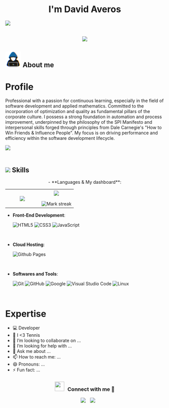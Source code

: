 <h1 align="center"><b>I'm David Averos </b></h1>
<img src="https://user-images.githubusercontent.com/73097560/115834477-dbab4500-a447-11eb-908a-139a6edaec5c.gif"><br><br>
<p align="center">
  <a href="https://github.com/DenverCoder1/readme-typing-svg"><img src="https://readme-typing-svg.herokuapp.com?font=Time+New+Roman&color=cyan&size=25&center=true&vCenter=true&width=600&height=100&lines=Hello+Friend...;Software+Engineering;MrDUDU"></a>
</p>

## <picture><img src = "https://github.com/0xAbdulKhalid/0xAbdulKhalid/raw/main/assets/mdImages/about_me.gif" width = 50px></picture> **About me**

# Profile
Professional with a passion for continuous learning, especially in the field of software development and applied mathematics. Committed to the incorporation of optimization and quality as fundamental pillars of the corporate culture. I possess a strong foundation in automation and process improvement, underpinned by the philosophy of the SPI Manifesto and interpersonal skills forged through principles from Dale Carnegie's "How to Win Friends & Influence People". My focus is on driving performance and efficiency within the software development lifecycle.

<img src="https://user-images.githubusercontent.com/73097560/115834477-dbab4500-a447-11eb-908a-139a6edaec5c.gif"><br><br>

## <img src="https://media2.giphy.com/media/QssGEmpkyEOhBCb7e1/giphy.gif?cid=ecf05e47a0n3gi1bfqntqmob8g9aid1oyj2wr3ds3mg700bl&rid=giphy.gif" width ="25"><b> Skills</b>
<p align="center">
- **Languages & My dashboard**:
<!--- stats & Trophy (start) -->
<p align="center">
  <!--- stats (start) -->
<table align="center">
<tr border="none">
<td width="50%" align="center">
	<img  align="center"  src="https://github-readme-stats.anuraghazra1.vercel.app/api/top-langs/?username=6DUDU9&theme=dark&hide_border=false&no-bg=true&no-frame=true&langs_count=10"/  
<br>  
</td>
<td width="50%" align="center">
  <img  align="center"  src="https://github-readme-stats.vercel.app/api?username=1010nishant&theme=dark&show_icons=true&count_private=true" />
  <br></br>
  <img  title="🔥 Get streak stats for your profile at git.io/streak-stats" alt="Mark streak" src="https://github-readme-streak-stats.herokuapp.com/?user=6DUDU9&theme=dark&hide_border=false" />
  
  </td>
</tr>
</table>
<!--- stats (end) -->


    
- **Front-End Development**:

   ![HTML5](https://img.shields.io/badge/HTML5%20-%23E34F26.svg?style=for-the-badge&logo=html5&logoColor=white)
   ![CSS3](https://img.shields.io/badge/CSS%20-%231572B6.svg?style=for-the-badge&logo=css3&logoColor=white)
   ![JavaScript](https://img.shields.io/badge/JavaScript%20-%23F7DF1E.svg?style=for-the-badge&logo=javascript&logoColor=black)

<br>

- **Cloud Hosting**:

    ![Github Pages](https://img.shields.io/badge/GitHub%20Pages-%23327FC7.svg?style=for-the-badge&logo=github&logoColor=white)
    
<br>

- **Softwares and Tools**:

    ![Git](https://img.shields.io/badge/git-%23F05033.svg?style=for-the-badge&logo=git&logoColor=white)
    ![GitHub](https://img.shields.io/badge/github-%23121011.svg?style=for-the-badge&logo=github&logoColor=white)
    ![Google](https://img.shields.io/badge/google-%234285F4.svg?style=for-the-badge&logo=google&logoColor=white)
    ![Visual Studio Code](https://img.shields.io/badge/Visual%20Studio%20Code-0078d7.svg?style=for-the-badge&logo=visual-studio-code&logoColor=white)
    ![Linux](https://img.shields.io/badge/Linux-FCC624?style=for-the-badge&logo=linux&logoColor=black) 

<br>

# Expertise
- 💻 Developer
- 🎾 I <3 Tennis
- 👯 I’m looking to collaborate on ...
- 🤔 I’m looking for help with ...
- 💬 Ask me about ...
- 📫 How to reach me: ...
- 😄 Pronouns: ...
- ⚡ Fun fact: ...

<h3 align="center" > <img src="https://media.giphy.com/media/iY8CRBdQXODJSCERIr/giphy.gif" width="30" height="30" style="margin-right: 10px;">Connect with me 🤝 </h3>

<p align="center">
 <div align="center"  class="icons-social" style="margin-left: 10px;">
        <a style="margin-left: 10px;"  target="_blank" href="https://www.linkedin.com/in/david-averos-021b532ab/">
			<img src="https://img.icons8.com/doodle/40/000000/linkedin--v2.png"></a>
        <a style="margin-left: 10px;" target="_blank" href="https://github.com/6DUDU9">
		<img src="https://img.icons8.com/doodle/40/000000/github--v1.png"></a>
      </div>
